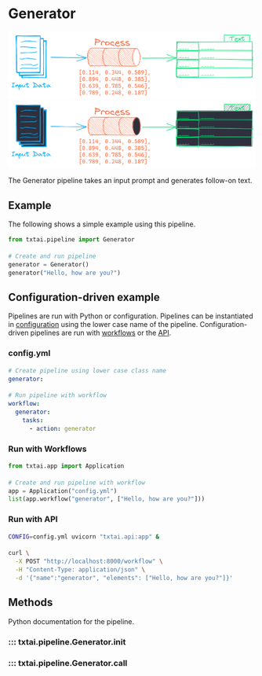 # Generator

![pipeline](../../images/pipeline.png#only-light)
![pipeline](../../images/pipeline-dark.png#only-dark)

The Generator pipeline takes an input prompt and generates follow-on text.

## Example

The following shows a simple example using this pipeline.

```python
from txtai.pipeline import Generator

# Create and run pipeline
generator = Generator()
generator("Hello, how are you?")
```

## Configuration-driven example

Pipelines are run with Python or configuration. Pipelines can be instantiated in [configuration](../../../api/configuration/#pipeline) using the lower case name of the pipeline. Configuration-driven pipelines are run with [workflows](../../../workflow/#configuration-driven-example) or the [API](../../../api#local-instance).

### config.yml
```yaml
# Create pipeline using lower case class name
generator:

# Run pipeline with workflow
workflow:
  generator:
    tasks:
      - action: generator
```

### Run with Workflows

```python
from txtai.app import Application

# Create and run pipeline with workflow
app = Application("config.yml")
list(app.workflow("generator", ["Hello, how are you?"]))
```

### Run with API

```bash
CONFIG=config.yml uvicorn "txtai.api:app" &

curl \
  -X POST "http://localhost:8000/workflow" \
  -H "Content-Type: application/json" \
  -d '{"name":"generator", "elements": ["Hello, how are you?"]}'
```

## Methods

Python documentation for the pipeline.

### ::: txtai.pipeline.Generator.__init__
### ::: txtai.pipeline.Generator.__call__
